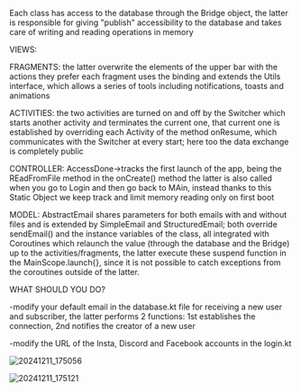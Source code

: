 Each class has access to the database through the Bridge object, the latter is responsible for giving "publish"
accessibility to the database and takes care of writing and reading operations in memory


VIEWS:

FRAGMENTS:
    the latter overwrite the elements of the upper bar with the actions they prefer
    each fragment uses the binding and extends the Utils interface, which allows a series of tools including
    notifications, toasts and animations

ACTIVITIES:
    the two activities are turned on and off by the Switcher which starts another activity
    and terminates the current one, that current one is established by overriding each Activity of the method
    onResume, which communicates with the Switcher at every start; here too the data exchange is completely public


CONTROLLER:
    AccessDone->tracks the first launch of the app, being the REadFromFile method in the onCreate() method
    the latter is also called when you go to Login and then go back to MAin, instead thanks to this Static Object
    we keep track and limit memory reading only on first boot


MODEL:
AbstractEmail shares parameters for both emails with and without files and is extended by SimpleEmail and StructuredEmail;
both override sendEmail() and the instance variables of the class, all integrated with Coroutines
which relaunch the value (through the database and the Bridge) up to the activities/fragments, the latter execute
these suspend function in the MainScope.launch{}, since it is not possible to catch exceptions from the coroutines outside
of the latter.



WHAT SHOULD YOU DO?

-modify your default email in the database.kt file for receiving a new user and subscriber, the latter performs 2 functions: 1st establishes the connection, 2nd notifies the creator of a new user

-modify the URL of the Insta, Discord and Facebook accounts in the login.kt

![20241211_175056](https://github.com/user-attachments/assets/1b8fb802-883e-4766-992c-5c7c75691bf0)

![20241211_175121](https://github.com/user-attachments/assets/dd4b074b-4b80-432e-9afe-bf627b313255)

